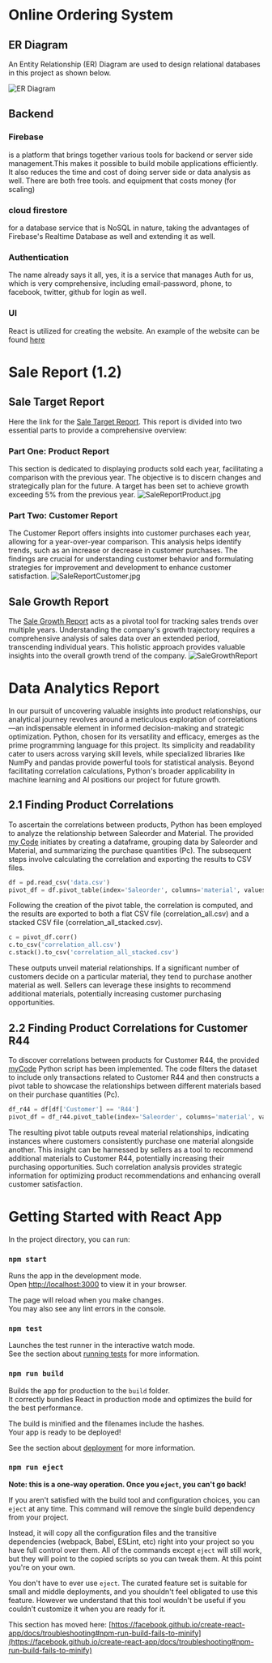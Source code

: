 # Online Ordering System

## ER Diagram

An Entity Relationship (ER) Diagram are used to design relational databases in this project as shown below.

![ER Diagram](https://github.com/dhawin/MyPOS/blob/main/doc/ER.jpg)

## Backend
### Firebase 
is a platform that brings together various tools for backend or server side management.This makes it possible to build mobile applications efficiently. It also reduces the time and cost of doing server side or data analysis as well. There are both free tools. and equipment that costs money (for scaling)

### cloud firestore 
for a database service that is NoSQL in nature, taking the advantages of Firebase's Realtime Database as well and extending it as well.
### Authentication 
The name already says it all, yes, it is a service that manages Auth for us, which is very comprehensive, including email-password, phone, to facebook, twitter, github for login as well.

### UI
React is utilized for creating the website. An example of the website can be found [here](https://dhawin.github.io/MyPOS/)

# Sale Report (1.2)
## Sale Target Report
Here the link for the [Sale Target Report](https://dhawin.github.io/MyPOS/#/saleR).
 This report is divided into two essential parts to provide a comprehensive overview:
### Part One: Product Report
This section is dedicated to displaying products sold each year, facilitating a comparison with the previous year. The objective is to discern changes and strategically plan for the future. A target has been set to achieve growth exceeding 5% from the previous year.
![SaleReportProduct.jpg](https://github.com/dhawin/MyPOS/blob/main/doc/SaleReportProduct.jpg)
### Part Two: Customer Report
The Customer Report offers insights into customer purchases each year, allowing for a year-over-year comparison. This analysis helps identify trends, such as an increase or decrease in customer purchases. The findings are crucial for understanding customer behavior and formulating strategies for improvement and development to enhance customer satisfaction.
![SaleReportCustomer.jpg](https://github.com/dhawin/MyPOS/blob/main/doc/SaleReportCustomer.jpg)
## Sale Growth Report
The [Sale Growth Report](https://dhawin.github.io/MyPOS/#/saleG) acts as a pivotal tool for tracking sales trends over multiple years. Understanding the company's growth trajectory requires a comprehensive analysis of sales data over an extended period, transcending individual years. This holistic approach provides valuable insights into the overall growth trend of the company.
![SaleGrowthReport](https://github.com/dhawin/MyPOS/blob/main/doc/SaleGrowthReport.jpg)

# Data Analytics Report

In our pursuit of uncovering valuable insights into product relationships, our analytical journey revolves around a meticulous exploration of correlations—an indispensable element in informed decision-making and strategic optimization. Python, chosen for its versatility and efficacy, emerges as the prime programming language for this project. Its simplicity and readability cater to users across varying skill levels, while specialized libraries like NumPy and pandas provide powerful tools for statistical analysis. Beyond facilitating correlation calculations, Python's broader applicability in machine learning and AI positions our project for future growth.

## 2.1 Finding Product Correlations
To ascertain the correlations between products, Python has been employed to analyze the relationship between Saleorder and Material. The provided [my Code](https://github.com/dhawin/MyPOS/blob/main/correlation/2.2.py) initiates by creating a dataframe, grouping data by Saleorder and Material, and summarizing the purchase quantities (Pc). The subsequent steps involve calculating the correlation and exporting the results to CSV files.
 ```python
df = pd.read_csv('data.csv')
pivot_df = df.pivot_table(index='Saleorder', columns='material', values='Pc', aggfunc='sum', fill_value=0)
 ```
Following the creation of the pivot table, the correlation is computed, and the results are exported to both a flat CSV file (correlation_all.csv) and a stacked CSV file (correlation_all_stacked.csv).
 ```python
c = pivot_df.corr()
c.to_csv('correlation_all.csv')
c.stack().to_csv('correlation_all_stacked.csv')
 ```
These outputs unveil material relationships. If a significant number of customers decide on a particular material, they tend to purchase another material as well. Sellers can leverage these insights to recommend additional materials, potentially increasing customer purchasing opportunities.

## 2.2 Finding Product Correlations for Customer R44
To discover correlations between products for Customer R44, the provided [myCode](https://github.com/dhawin/MyPOS/blob/main/correlation/2.2.py) Python script has been implemented. The code filters the dataset to include only transactions related to Customer R44 and then constructs a pivot table to showcase the relationships between different materials based on their purchase quantities (Pc).
 ```python
df_r44 = df[df['Customer'] == 'R44']
pivot_df = df_r44.pivot_table(index='Saleorder', columns='material', values='Pc', aggfunc='sum', fill_value=0)
```
The resulting pivot table outputs reveal material relationships, indicating instances where customers consistently purchase one material alongside another. This insight can be harnessed by sellers as a tool to recommend additional materials to Customer R44, potentially increasing their purchasing opportunities. Such correlation analysis provides strategic information for optimizing product recommendations and enhancing overall customer satisfaction.
# Getting Started with React App

In the project directory, you can run:

### `npm start`

Runs the app in the development mode.\
Open [http://localhost:3000](http://localhost:3000) to view it in your browser.

The page will reload when you make changes.\
You may also see any lint errors in the console.

### `npm test`

Launches the test runner in the interactive watch mode.\
See the section about [running tests](https://facebook.github.io/create-react-app/docs/running-tests) for more information.

### `npm run build`

Builds the app for production to the `build` folder.\
It correctly bundles React in production mode and optimizes the build for the best performance.

The build is minified and the filenames include the hashes.\
Your app is ready to be deployed!

See the section about [deployment](https://facebook.github.io/create-react-app/docs/deployment) for more information.

### `npm run eject`

**Note: this is a one-way operation. Once you `eject`, you can't go back!**

If you aren't satisfied with the build tool and configuration choices, you can `eject` at any time. This command will remove the single build dependency from your project.

Instead, it will copy all the configuration files and the transitive dependencies (webpack, Babel, ESLint, etc) right into your project so you have full control over them. All of the commands except `eject` will still work, but they will point to the copied scripts so you can tweak them. At this point you're on your own.

You don't have to ever use `eject`. The curated feature set is suitable for small and middle deployments, and you shouldn't feel obligated to use this feature. However we understand that this tool wouldn't be useful if you couldn't customize it when you are ready for it.

This section has moved here: [https://facebook.github.io/create-react-app/docs/troubleshooting#npm-run-build-fails-to-minify](https://facebook.github.io/create-react-app/docs/troubleshooting#npm-run-build-fails-to-minify)
